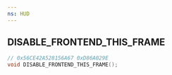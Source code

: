 ```yaml
---
ns: HUD
---
```

## DISABLE_FRONTEND_THIS_FRAME

```c
// 0x56CE42A528156A67 0xD86A029E
void DISABLE_FRONTEND_THIS_FRAME();
```

